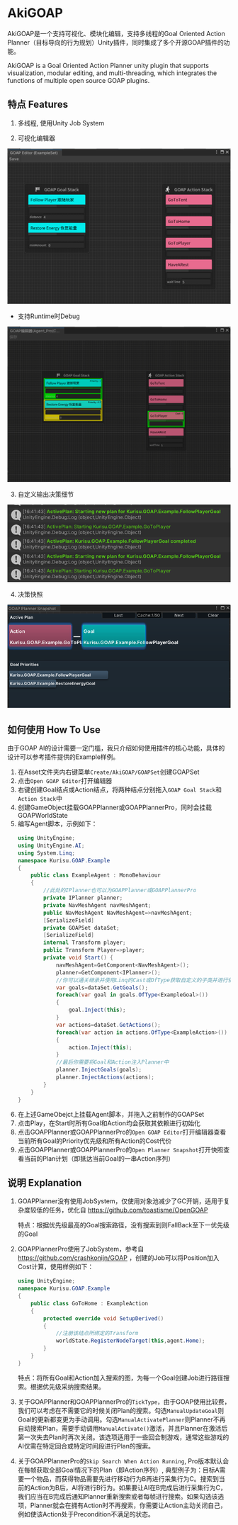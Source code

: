 # AkiGOAP

AkiGOAP是一个支持可视化、模块化编辑，支持多线程的Goal Oriented Action Planner（目标导向的行为规划）Unity插件，同时集成了多个开源GOAP插件的功能。

AkiGOAP is a Goal Oriented Action Planner unity plugin that supports visualization, modular editing, and multi-threading, which integrates the functions of multiple open source GOAP plugins.
## 特点 Features

1. 多线程, 使用Unity Job System

2. 可视化编辑器

<img src="Images/GraphEditor.png" />

- 支持Runtime时Debug

<img src="Images/GraphEditorDebug.png"/>

3. 自定义输出决策细节

<img src="Images/Log.png" />

4. 决策快照

<img src="Images/SnapShot.png" />

## 如何使用 How To Use

由于GOAP AI的设计需要一定门槛，我只介绍如何使用插件的核心功能，具体的设计可以参考插件提供的Example样例。

1. 在Asset文件夹内右键菜单```Create/AkiGOAP/GOAPSet```创建GOAPSet
2. 点击```Open GOAP Editor```打开编辑器
3. 右键创建Goal结点或Action结点，将两种结点分别拖入```GOAP Goal Stack```和```Action Stack```中
4. 创建GameObject挂载GOAPPlanner或GOAPPlannerPro，同时会挂载GOAPWorldState
5. 编写Agent脚本，示例如下：
    ```c#
    using UnityEngine;
    using UnityEngine.AI;
    using System.Linq;
    namespace Kurisu.GOAP.Example
    {
        public class ExampleAgent : MonoBehaviour
        {
            //此处的IPlanner也可以为GOAPPlanner或GOAPPlannerPro
            private IPlanner planner;
            private NavMeshAgent navMeshAgent;
            public NavMeshAgent NavMeshAgent=>navMeshAgent;
            [SerializeField]
            private GOAPSet dataSet;
            [SerializeField]
            internal Transform player;
            public Transform Player=>player;
            private void Start() {
                navMeshAgent=GetComponent<NavMeshAgent>();
                planner=GetComponent<IPlanner>();
                //你可以通关继承并使用Linq的Cast或OfType获取自定义的子类并进行依赖的注入
                var goals=dataSet.GetGoals();
                foreach(var goal in goals.OfType<ExampleGoal>())
                {
                    goal.Inject(this);
                }
                var actions=dataSet.GetActions();
                foreach(var action in actions.OfType<ExampleAction>())
                {
                    action.Inject(this);
                }
                //最后你需要将Goal和Action注入Planner中
                planner.InjectGoals(goals);
                planner.InjectActions(actions);
            }
        }
    }

    ```
6. 在上述GameObejct上挂载Agent脚本，并拖入之前制作的GOAPSet
7. 点击Play，在Start时所有Goal和Action均会获取其依赖进行初始化
8. 点击GOAPPlanner或GOAPPlannerPro的```Open GOAP Editor```打开编辑器查看当前所有Goal的Priority优先级和所有Action的Cost代价
9. 点击GOAPPlanner或GOAPPlannerPro的```Open Planner Snapshot```打开快照查看当前的Plan计划（即抵达当前Goal的一串Action序列）

## 说明 Explanation
1. GOAPPlanner没有使用JobSystem，仅使用对象池减少了GC开销，适用于复杂度较低的任务，优化自 https://github.com/toastisme/OpenGOAP 

    特点：根据优先级最高的Goal搜索路径，没有搜索到则FallBack至下一优先级的Goal

2. GOAPPlannerPro使用了JobSystem，参考自 https://github.com/crashkonijn/GOAP ，创建的Job可以将Position加入Cost计算，使用样例如下：
    ```C#
    using UnityEngine;
    namespace Kurisu.GOAP.Example
    {
        public class GoToHome : ExampleAction
        {
            protected override void SetupDerived()
            {
                //注册该结点所绑定的Transform
                worldState.RegisterNodeTarget(this,agent.Home);
            }
        }
    }
    ```
    特点：将所有Goal和Action加入搜索的图，为每一个Goal创建Job进行路径搜索。根据优先级采纳搜索结果。

3. 关于GOAPPlanner和GOAPPlannerPro的```TickType```，由于GOAP使用比较费，我们可以考虑在不需要它的时候关闭Plan的搜索。勾选```ManualUpdateGoal```则Goal的更新都变更为手动调用。勾选```ManualActivatePlanner```则Planner不再自动搜索Plan，需要手动调用```ManualActivate()```激活，并且Planner在激活后第一次失去Plan时再次关闭。该选项适用于一些回合制游戏，通常这些游戏的AI仅需在特定回合或特定时间段进行Plan的搜索。
4. 关于GOAPPlannerPro的```Skip Search When Action Running```, Pro版本默认会在每帧获取全部Goal情况下的Plan（即Action序列）, 典型例子为：目标A需要一个物品，而获得物品需要先进行移动行为B再进行采集行为C。搜索到当前的Action为B后，AI将进行B行为。如果要让AI在B完成后进行采集行为C，我们应当在B完成后通知Planner重新搜索或者每帧进行搜索。如果勾选该选项，Planner就会在拥有Action时不再搜索，你需要让Action主动关闭自己，例如使该Action处于Precondition不满足的状态。